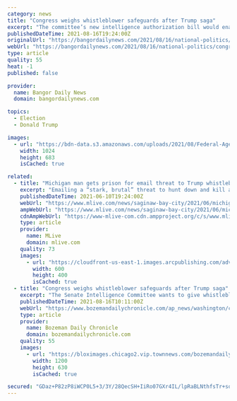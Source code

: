 ```yaml
---
category: news
title: "Congress weighs whistleblower safeguards after Trump saga"
excerpt: "The committee’s new intelligence authorization bill would enable spy agency whistleblowers to more easily communicate concerns straight to Congress."
publishedDateTime: 2021-08-16T19:24:00Z
originalUrl: "https://bangordailynews.com/2021/08/16/national-politics/congress-weighs-whistleblower-safeguards-after-trump-saga/"
webUrl: "https://bangordailynews.com/2021/08/16/national-politics/congress-weighs-whistleblower-safeguards-after-trump-saga/"
type: article
quality: 55
heat: -1
published: false

provider:
  name: Bangor Daily News
  domain: bangordailynews.com

topics:
  - Election
  - Donald Trump

images:
  - url: "https://bdn-data.s3.amazonaws.com/uploads/2021/08/Federal-Agencies-Hacked-Courts-1.jpg"
    width: 1024
    height: 683
    isCached: true

related:
  - title: "Michigan man gets prison for email threat to Trump whistleblower’s attorney"
    excerpt: "Emailing a “stark, brutal” threat to hunt down and kill an attorney for the whistleblower who sparked Donald J. Trump’s first impeachment has cost a Gladwin County man time in federal prison. Brittan J."
    publishedDateTime: 2021-06-10T19:24:00Z
    webUrl: "https://www.mlive.com/news/saginaw-bay-city/2021/06/michigan-man-gets-prison-for-email-threat-to-trump-whistleblowers-attorney.html"
    ampWebUrl: "https://www.mlive.com/news/saginaw-bay-city/2021/06/michigan-man-gets-prison-for-email-threat-to-trump-whistleblowers-attorney.html?outputType=amp"
    cdnAmpWebUrl: "https://www-mlive-com.cdn.ampproject.org/c/s/www.mlive.com/news/saginaw-bay-city/2021/06/michigan-man-gets-prison-for-email-threat-to-trump-whistleblowers-attorney.html?outputType=amp"
    type: article
    provider:
      name: MLive
      domain: mlive.com
    quality: 73
    images:
      - url: "https://cloudfront-us-east-1.images.arcpublishing.com/advancelocal/33OEFL4ORVCNTPHNAJQUD4TARE.jpg"
        width: 600
        height: 400
        isCached: true
  - title: "Congress weighs whistleblower safeguards after Trump saga"
    excerpt: "The Senate Intelligence Committee wants to give whistleblowers who work for U.S. intelligence agencies groundbreaking new protections, a response to what members see as flaws in the process"
    publishedDateTime: 2021-08-16T10:11:00Z
    webUrl: "https://www.bozemandailychronicle.com/ap_news/washington/congress-weighs-whistleblower-safeguards-after-trump-saga/article_9d2a54ab-a867-54f8-97bd-903f5c9a1b60.html"
    type: article
    provider:
      name: Bozeman Daily Chronicle
      domain: bozemandailychronicle.com
    quality: 55
    images:
      - url: "https://bloximages.chicago2.vip.townnews.com/bozemandailychronicle.com/content/tncms/custom/image/2ffee154-edef-11e4-a572-ab4a61dde6eb.png"
        width: 1200
        height: 630
        isCached: true

secured: "GDaz+P82zP8iWCP0L5+3/3Y/28QecSH+IiRo07GXr4IL/lpRaBLNthfsTr+sqXbGMb1vmyjWeQJmTPA1ZQIsxgduyuNaeqjg8oYQf0U+eZkUVVRFJsKmA4g0MJSxKnGq9Rf3AC+MlaJTtcuf7Rz6Pm4/KRhAm/7ll9EB9qIS/79qOn1qvV3OOtfGvo9ff9vzwm5ILXHRreMAXvZK7kcwu6tluetfJhiQya/U2Zcnswf/nOGhK1/byAvsNwLH9PbvTsr+dif7TCWtuYQMrbjs7hp3fAdOTqPmNs+cYk2HAyQf60H64V0sicqWFauPCVAl28y60d5IlE+BbA7yB2bx9Qdgid8MTCf2PVksu2fdO7o=;/BuvMyo9UIVY+4XInrDitA=="
---
```


